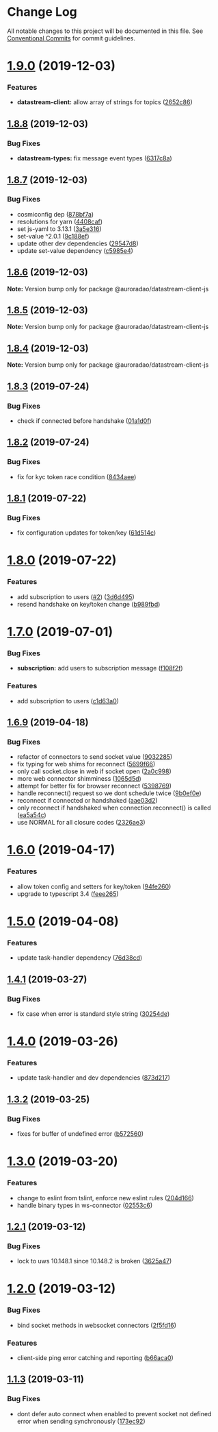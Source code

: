 # Change Log

All notable changes to this project will be documented in this file.
See [Conventional Commits](https://conventionalcommits.org) for commit guidelines.

# [1.9.0](https://github.com/AuroraDao/datastream-client-js/compare/v1.8.8...v1.9.0) (2019-12-03)


### Features

* **datastream-client:** allow array of strings for topics ([2652c86](https://github.com/AuroraDao/datastream-client-js/commit/2652c86))





## [1.8.8](https://github.com/AuroraDao/datastream-client-js/compare/v1.8.7...v1.8.8) (2019-12-03)


### Bug Fixes

* **datastream-types:** fix message event types ([6317c8a](https://github.com/AuroraDao/datastream-client-js/commit/6317c8a))





## [1.8.7](https://github.com/AuroraDao/datastream-client-js/compare/v1.8.6...v1.8.7) (2019-12-03)


### Bug Fixes

* cosmiconfig dep ([878bf7a](https://github.com/AuroraDao/datastream-client-js/commit/878bf7a))
* resolutions for yarn ([4408caf](https://github.com/AuroraDao/datastream-client-js/commit/4408caf))
* set js-yaml to 3.13.1 ([3a5e316](https://github.com/AuroraDao/datastream-client-js/commit/3a5e316))
* set-value ^2.0.1 ([9c188ef](https://github.com/AuroraDao/datastream-client-js/commit/9c188ef))
* update other dev dependencies ([29547d8](https://github.com/AuroraDao/datastream-client-js/commit/29547d8))
* update set-value dependency ([c5985e4](https://github.com/AuroraDao/datastream-client-js/commit/c5985e4))





## [1.8.6](https://github.com/AuroraDao/datastream-client-js/compare/v1.8.5...v1.8.6) (2019-12-03)

**Note:** Version bump only for package @auroradao/datastream-client-js





## [1.8.5](https://github.com/AuroraDao/datastream-client-js/compare/v1.8.4...v1.8.5) (2019-12-03)

**Note:** Version bump only for package @auroradao/datastream-client-js





## [1.8.4](https://github.com/AuroraDao/datastream-client-js/compare/v1.8.3...v1.8.4) (2019-12-03)

**Note:** Version bump only for package @auroradao/datastream-client-js





## [1.8.3](https://github.com/AuroraDao/datastream-client-js/compare/v1.8.2...v1.8.3) (2019-07-24)


### Bug Fixes

* check if connected before handshake ([01a1d0f](https://github.com/AuroraDao/datastream-client-js/commit/01a1d0f))





## [1.8.2](https://github.com/AuroraDao/datastream-client-js/compare/v1.8.1...v1.8.2) (2019-07-24)


### Bug Fixes

* fix for kyc token race condition ([8434aee](https://github.com/AuroraDao/datastream-client-js/commit/8434aee))





## [1.8.1](https://github.com/AuroraDao/datastream-client-js/compare/v1.8.0...v1.8.1) (2019-07-22)


### Bug Fixes

* fix configuration updates for token/key ([61d514c](https://github.com/AuroraDao/datastream-client-js/commit/61d514c))





# [1.8.0](https://github.com/AuroraDao/datastream-client-js/compare/v1.6.9...v1.8.0) (2019-07-22)


### Features

* add subscription to users ([#2](https://github.com/AuroraDao/datastream-client-js/issues/2)) ([3d6d495](https://github.com/AuroraDao/datastream-client-js/commit/3d6d495))
* resend handshake on key/token change ([b989fbd](https://github.com/AuroraDao/datastream-client-js/commit/b989fbd))





# [1.7.0](https://github.com/AuroraDao/datastream-client-js/compare/v1.6.9...v1.7.0) (2019-07-01)


### Bug Fixes

* **subscription:** add users to subscription message ([f108f2f](https://github.com/AuroraDao/datastream-client-js/commit/f108f2f))


### Features

* add subscription to users ([c1d63a0](https://github.com/AuroraDao/datastream-client-js/commit/c1d63a0))





## [1.6.9](https://github.com/AuroraDao/datastream-client-js/compare/v1.6.8...v1.6.9) (2019-04-18)

### Bug Fixes

- refactor of connectors to send socket value ([9032285](https://github.com/AuroraDao/datastream-client-js/commit/9032285))
- fix typing for web shims for reconnect ([5699f66](https://github.com/AuroraDao/datastream-client-js/commit/5699f66))
- only call socket.close in web if socket open ([2a0c998](https://github.com/AuroraDao/datastream-client-js/commit/2a0c998))
- more web connector shimminess ([1065d5d](https://github.com/AuroraDao/datastream-client-js/commit/1065d5d))
- attempt for better fix for browser reconnect ([5398769](https://github.com/AuroraDao/datastream-client-js/commit/5398769))
- handle reconnect() request so we dont schedule twice ([9b0ef0e](https://github.com/AuroraDao/datastream-client-js/commit/9b0ef0e))
- reconnect if connected or handshaked ([aae03d2](https://github.com/AuroraDao/datastream-client-js/commit/aae03d2))
- only reconnect if handshaked when connection.reconnect() is called ([ea5a54c](https://github.com/AuroraDao/datastream-client-js/commit/ea5a54c))
- use NORMAL for all closure codes ([2326ae3](https://github.com/AuroraDao/datastream-client-js/commit/2326ae3))

# [1.6.0](https://github.com/AuroraDao/datastream-client-js/compare/v1.5.0...v1.6.0) (2019-04-17)

### Features

- allow token config and setters for key/token ([94fe260](https://github.com/AuroraDao/datastream-client-js/commit/94fe260))
- upgrade to typescript 3.4 ([feee265](https://github.com/AuroraDao/datastream-client-js/commit/feee265))

# [1.5.0](https://github.com/AuroraDao/datastream-client-js/compare/v1.4.1...v1.5.0) (2019-04-08)

### Features

- update task-handler dependency ([76d38cd](https://github.com/AuroraDao/datastream-client-js/commit/76d38cd))

## [1.4.1](https://github.com/AuroraDao/datastream-client-js/compare/v1.4.0...v1.4.1) (2019-03-27)

### Bug Fixes

- fix case when error is standard style string ([30254de](https://github.com/AuroraDao/datastream-client-js/commit/30254de))

# [1.4.0](https://github.com/AuroraDao/datastream-client-js/compare/v1.3.2...v1.4.0) (2019-03-26)

### Features

- update task-handler and dev dependencies ([873d217](https://github.com/AuroraDao/datastream-client-js/commit/873d217))

## [1.3.2](https://github.com/AuroraDao/datastream-client-js/compare/v1.3.1...v1.3.2) (2019-03-25)

### Bug Fixes

- fixes for buffer of undefined error ([b572560](https://github.com/AuroraDao/datastream-client-js/commit/b572560))

# [1.3.0](https://github.com/AuroraDao/datastream-client-js/compare/v1.2.2...v1.3.0) (2019-03-20)

### Features

- change to eslint from tslint, enforce new eslint rules ([204d166](https://github.com/AuroraDao/datastream-client-js/commit/204d166))
- handle binary types in ws-connector ([02553c6](https://github.com/AuroraDao/datastream-client-js/commit/02553c6))

## [1.2.1](https://github.com/AuroraDao/datastream-client-js/compare/v1.2.0...v1.2.1) (2019-03-12)

### Bug Fixes

- lock to uws 10.148.1 since 10.148.2 is broken ([3625a47](https://github.com/AuroraDao/datastream-client-js/commit/3625a47))

# [1.2.0](https://github.com/AuroraDao/datastream-client-js/compare/v1.1.3...v1.2.0) (2019-03-12)

### Bug Fixes

- bind socket methods in websocket connectors ([2f5fd16](https://github.com/AuroraDao/datastream-client-js/commit/2f5fd16))

### Features

- client-side ping error catching and reporting ([b66aca0](https://github.com/AuroraDao/datastream-client-js/commit/b66aca0))

## [1.1.3](https://github.com/AuroraDao/datastream-client-js/compare/v1.1.3-alpha.0...v1.1.3) (2019-03-11)

### Bug Fixes

- dont defer auto connect when enabled to prevent socket not defined error when sending synchronously ([173ec92](https://github.com/AuroraDao/datastream-client-js/commit/173ec92))
